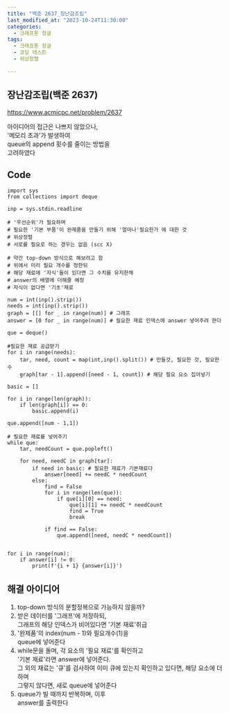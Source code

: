 ```yaml
---
title: "백준 2637_장난감조립"
last_modified_at: "2023-10-24T11:30:00"
categories:
  - 크래프톤 정글
tags:
  - 크래프톤 정글
  - 코딩 테스트
  - 위상정렬

---
```


## 장난감조립(백준 2637)
  <https://www.acmicpc.net/problem/2637>

  아이디어의 접근은 나쁘지 않았으나,<br>
  '메모리 초과'가 발생하여<br>
  queue의 append 횟수를 줄이는 방법을<br>
  고려하였다
  
  
## Code
```
import sys
from collections import deque

inp = sys.stdin.readline

# '우선순위'가 필요하며
# 필요한 '기본 부품'이 완제품을 만들기 위해 '얼마나'필요한가 에 대한 것
# 위상정렬
# 서로를 필요로 하는 경우는 없음 (scc X)

# 약간 top-down 방식으로 해보려고 함
# 위에서 미리 필요 개수를 정한뒤
# 해당 재료에 '자식'들이 있다면 그 수치를 유지한채 
# answer의 배열에 더해줄 예정
# 자식이 없다면 '기초'재료

num = int(inp().strip())
needs = int(inp().strip())
graph = [[] for _ in range(num)] # 그래프
answer = [0 for _ in range(num)] # 필요한 재료 인덱스에 answer 넣어주려 한다

que = deque()

#필요한 재료 공급받기
for i in range(needs):
    tar, need, count = map(int,inp().split()) # 만들것, 필요한 것, 필요한 수
    graph[tar - 1].append([need - 1, count]) # 해당 필요 요소 집어넣기

basic = []

for i in range(len(graph)):
    if len(graph[i]) == 0:
        basic.append(i)

que.append([num - 1,1])

# 필요한 재료를 넣어주기
while que:
    tar, needCount = que.popleft()
    
    for need, needC in graph[tar]:
        if need in basic: # 필요한 재료가 기본재료다
            answer[need] += needC * needCount
        else:
            find = False
            for i in range(len(que)):
                if que[i][0] == need:
                    que[i][1] += needC * needCount
                    find = True
                    break

            if find == False:
                que.append([need, needC * needCount])
    

for i in range(num):
    if answer[i] != 0:
        print(f'{i + 1} {answer[i]}')
```

## 해결 아이디어
  1. top-down 방식의 분할정복으로 가능하지 않을까?
  2. 받은 데이터를 '그래프'에 저장하되,<br>
    그래프의 해당 인덱스가 비어있다면 '기본 재료'취급<br>
  3. '완제품'의 index(num - 1)와 필요개수(1)을<br>
  queue에 넣어준다
  4. while문을 돌며, 각 요소의 '필요 재료'를 확인하고<br>
  '기본 재료'라면 answer에 넣어준다.<br>
  그 외의 재료는 '큐'를 검사하여 이미 큐에 있는지 확인하고 있다면, 해당 요소에 더하며<br>
  그렇지 않다면, 새로 queue에 넣어준다<br>
  5. queue가 빌 때까지 반복하며, 이후<br>
  answer를 출력한다

